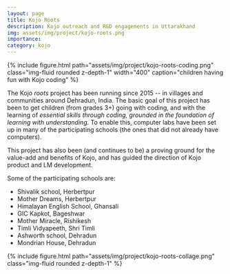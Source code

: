 ```yaml
---
layout: page
title: Kojo Roots
description: Kojo outreach and R&D engagements in Uttarakhand
img: assets/img/project/kojo-roots.png
importance:
category: kojo
---
```


<div class="float-right ml-3 mb-1">
  {% include figure.html path="assets/img/project/kojo-roots-coding.png" class="img-fluid rounded z-depth-1" width="400" caption="children having fun with Kojo coding" %}
</div>

The Kojo *roots* project has been running since 2015 -- in villages and communities around Dehradun, India. The basic goal of this project has been to get children (from grades 3+) going with coding, and with the learning of *essential skills through coding, grounded in the foundation of learning with understanding*. To enable this, computer labs have been set up in many of the participating schools (the ones that did not already have computers).

This project has also been (and continues to be) a proving ground for the value-add and benefits of Kojo, and has guided the direction of Kojo product and LM development.

Some of the participating schools are:
* Shivalik school, Herbertpur
* Mother Dreams, Herbertpur
* Himalayan English School, Ghansali
* GIC Kapkot, Bageshwar
* Mother Miracle, Rishikesh
* Timli Vidyapeeth, Shri Timli
* Ashworth school, Dehradun
* Mondrian House, Dehradun

<div class="text-center m-4">
  {% include figure.html path="assets/img/project/kojo-roots-collage.png" class="img-fluid rounded z-depth-1" %}
</div>

